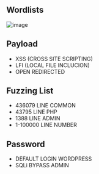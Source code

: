 ## Wordlists
![image](https://github.com/0xkucing/wordlist_fuzzing/assets/105418279/706c7666-5e2b-4bab-a519-441561cb964d)


## Payload

- XSS (CROSS SITE SCRIPTING)
- LFI (LOCAL FILE INCLUCION)
- OPEN REDIRECTED

## Fuzzing List
- 436079 LINE COMMON
- 43795 LINE PHP
- 1388 LINE ADMIN 
- 1-100000 LINE NUMBER

## Password 
- DEFAULT LOGIN WORDPRESS
- SQLi BYPASS ADMIN
